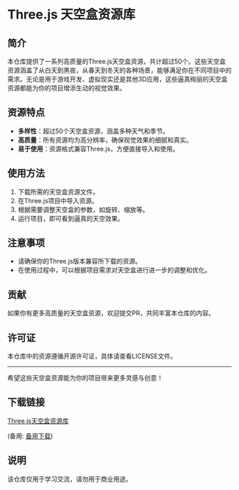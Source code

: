 # Three.js 天空盒资源库

## 简介
本仓库提供了一系列高质量的Three.js天空盒资源，共计超过50个。这些天空盒资源涵盖了从白天到黑夜，从春天到冬天的各种场景，能够满足你在不同项目中的需求。无论是用于游戏开发、虚拟现实还是其他3D应用，这些逼真绚丽的天空盒资源都能为你的项目增添生动的视觉效果。

## 资源特点
- **多样性**：超过50个天空盒资源，涵盖多种天气和季节。
- **高质量**：所有资源均为高分辨率，确保视觉效果的细腻和真实。
- **易于使用**：资源格式兼容Three.js，方便直接导入和使用。

## 使用方法
1. 下载所需的天空盒资源文件。
2. 在Three.js项目中导入资源。
3. 根据需要调整天空盒的参数，如旋转、缩放等。
4. 运行项目，即可看到逼真的天空效果。

## 注意事项
- 请确保你的Three.js版本兼容所下载的资源。
- 在使用过程中，可以根据项目需求对天空盒进行进一步的调整和优化。

## 贡献
如果你有更多高质量的天空盒资源，欢迎提交PR，共同丰富本仓库的内容。

## 许可证
本仓库中的资源遵循开源许可证，具体请查看LICENSE文件。

---

希望这些天空盒资源能为你的项目带来更多灵感与创意！

## 下载链接
[Three.js天空盒资源库](https://pan.quark.cn/s/726ed7b95b2c) 

(备用: [备用下载](https://pan.baidu.com/s/1921AathYhbGdgAY-JdN7Lw?pwd=1234))

## 说明

该仓库仅用于学习交流，请勿用于商业用途。
